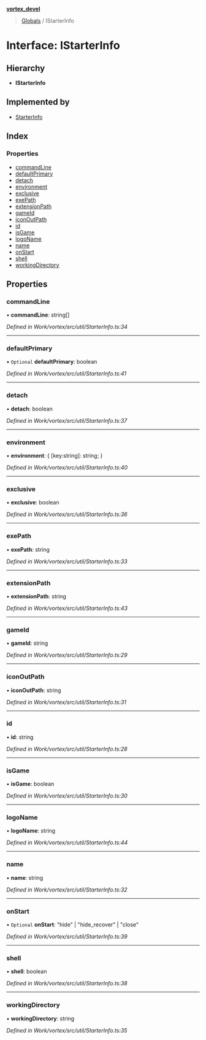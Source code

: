 **[vortex_devel](../README.md)**

> [Globals](../globals.md) / IStarterInfo

# Interface: IStarterInfo

## Hierarchy

* **IStarterInfo**

## Implemented by

* [StarterInfo](../classes/starterinfo.md)

## Index

### Properties

* [commandLine](istarterinfo.md#commandline)
* [defaultPrimary](istarterinfo.md#defaultprimary)
* [detach](istarterinfo.md#detach)
* [environment](istarterinfo.md#environment)
* [exclusive](istarterinfo.md#exclusive)
* [exePath](istarterinfo.md#exepath)
* [extensionPath](istarterinfo.md#extensionpath)
* [gameId](istarterinfo.md#gameid)
* [iconOutPath](istarterinfo.md#iconoutpath)
* [id](istarterinfo.md#id)
* [isGame](istarterinfo.md#isgame)
* [logoName](istarterinfo.md#logoname)
* [name](istarterinfo.md#name)
* [onStart](istarterinfo.md#onstart)
* [shell](istarterinfo.md#shell)
* [workingDirectory](istarterinfo.md#workingdirectory)

## Properties

### commandLine

•  **commandLine**: string[]

*Defined in Work/vortex/src/util/StarterInfo.ts:34*

___

### defaultPrimary

• `Optional` **defaultPrimary**: boolean

*Defined in Work/vortex/src/util/StarterInfo.ts:41*

___

### detach

•  **detach**: boolean

*Defined in Work/vortex/src/util/StarterInfo.ts:37*

___

### environment

•  **environment**: { [key:string]: string;  }

*Defined in Work/vortex/src/util/StarterInfo.ts:40*

___

### exclusive

•  **exclusive**: boolean

*Defined in Work/vortex/src/util/StarterInfo.ts:36*

___

### exePath

•  **exePath**: string

*Defined in Work/vortex/src/util/StarterInfo.ts:33*

___

### extensionPath

•  **extensionPath**: string

*Defined in Work/vortex/src/util/StarterInfo.ts:43*

___

### gameId

•  **gameId**: string

*Defined in Work/vortex/src/util/StarterInfo.ts:29*

___

### iconOutPath

•  **iconOutPath**: string

*Defined in Work/vortex/src/util/StarterInfo.ts:31*

___

### id

•  **id**: string

*Defined in Work/vortex/src/util/StarterInfo.ts:28*

___

### isGame

•  **isGame**: boolean

*Defined in Work/vortex/src/util/StarterInfo.ts:30*

___

### logoName

•  **logoName**: string

*Defined in Work/vortex/src/util/StarterInfo.ts:44*

___

### name

•  **name**: string

*Defined in Work/vortex/src/util/StarterInfo.ts:32*

___

### onStart

• `Optional` **onStart**: \"hide\" \| \"hide\_recover\" \| \"close\"

*Defined in Work/vortex/src/util/StarterInfo.ts:39*

___

### shell

•  **shell**: boolean

*Defined in Work/vortex/src/util/StarterInfo.ts:38*

___

### workingDirectory

•  **workingDirectory**: string

*Defined in Work/vortex/src/util/StarterInfo.ts:35*

